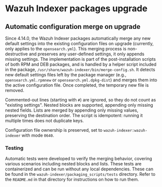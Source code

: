 # Wazuh Indexer packages upgrade

## Automatic configuration merge on upgrade

Since 4.14.0, the Wazuh Indexer packages automatically merge any new default settings into the existing configuration files on upgrade (currently, only applies to the `opensearch.yml`). This merging process is non-destructive and preserves any user-defined settings, it only appends missing settings.
The implementation is part of the post-installation scripts of both RPM and DEB packages, and is handled by a helper script included in the package, `/usr/share/wazuh-indexer/bin/merge-config.sh`. It detects new default settings files left by the package manager (e.g., `opensearch.yml.rpmnew` or `opensearch.yml.dpkg-dist`) and merges them into the active configuration file. Once completed, the temporary new file is removed.

Commented-out lines (starting with `#`) are ignored, so they do not count as "existing settings". Nested blocks are supported, appending only missing nested fields. Lists are merged by appending only missing values, preserving the destination order. The script is idempotent: running it multiple times does not duplicate keys.

Configuration file ownership is preserved, set to `wazuh-indexer:wazuh-indexer` with mode `0640`.

### Testing

Automatic tests were developed to verify the merging behavior, covering various scenarios including nested blocks and lists. These tests are containerized and can be run without any local dependencies. These can be found in the `wazuh-indexer/packaging_scripts/tests` directory. Refer to the `README.md` in that directory for instructions on how to run them.
